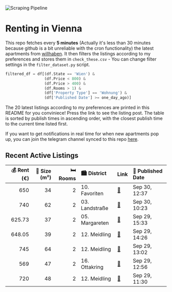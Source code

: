 ![Scraping Pipeline](https://github.com/AthomsG/renting-in-vienna/actions/workflows/run_pipeline.yml/badge.svg)


# Renting in Vienna

This repo fetches every **5 minutes** (Actually it's less than 30 minutes because github is a bit unreliable with the cron functionality) the latest apartments from [willhaben](https://www.willhaben.at/).
It then filters the listings according to my preferences and stores them in `check_these.csv` - You can change filter settings in the `filter_dataset.py` script.

```python
filtered_df = df[(df.State == 'Wien') & 
                 (df.Price < 800) &
                 (df.Price > 400) &
                 (df.Rooms > 1) &
                 (df['Property Type'] == 'Wohnung') &
                 (df['Published Date'] >= one_day_ago)]
```

The 20 latest listings according to my preferences are printed in this README for you conviniece! Press the link to see the listing post.
The table is sorted by publish times in ascending order, with the closest publish time to the current time listed first.

If you want to get notifications in real time for when new apartments pop up, you can join the telegram channel synced to this repo [here](https://t.me/+1HPAYOf5BSsyNTlk).

## Recent Active Listings

|   💰 Rent (€) |   📏 Size (m²) |   🛏️ Rooms | 🏙️ District    | Link                                                                                                                                                                                                                | 📅 Published Date   |
|-------------:|--------------:|-----------:|:---------------|:--------------------------------------------------------------------------------------------------------------------------------------------------------------------------------------------------------------------|:-------------------|
|       650    |            34 |          2 | 10. Favoriten  | [🔗](https://www.willhaben.at/iad/immobilien/d/mietwohnungen/wien/wien-1100-favoriten/ab-01.11.---1100-wien---ansprechende-neubau-singlewohnung-inkl.-k%C3%BCchenzeile-mit-balkon-1734456149/)                       | Sep 30, 12:37      |
|       740    |            62 |          2 | 03. Landstraße | [🔗](https://www.willhaben.at/iad/immobilien/d/mietwohnungen/wien/wien-1030-landstra%C3%9Fe/traumwohnung-in-1030-mit-g%C3%BCnstiger-miete-&-hochwertiger-ausstattung-823848263/)                                     | Sep 30, 10:23      |
|       625.73 |            37 |          2 | 05. Margareten | [🔗](https://www.willhaben.at/iad/immobilien/d/mietwohnungen/wien/wien-1050-margareten/anfragenstopp-%21%21-gem%C3%BCtliche-helle-2-zimmer-wohnung-%7C-3.-stock-%7C-lift-1515004304/)                                | Sep 29, 15:33      |
|       648.05 |            39 |          2 | 12. Meidling   | [🔗](https://www.willhaben.at/iad/immobilien/d/mietwohnungen/wien/wien-1120-meidling/n%C3%A4he-u4-/-u6---gartenwohnung-in-ruhelage---2-zimmer-mit-separater-k%C3%BCche---beim-gaudenzdorfer-g%C3%BCrtel-1950032848/) | Sep 29, 14:26      |
|       745    |            64 |          2 | 12. Meidling   | [🔗](https://www.willhaben.at/iad/immobilien/d/mietwohnungen/wien/wien-1120-meidling/philadelphia-br%C3%BCcke-meidlinger-hauptstra%C3%9Fe-911989813/)                                                                | Sep 29, 13:02      |
|       569    |            47 |          2 | 16. Ottakring  | [🔗](https://www.willhaben.at/iad/immobilien/d/mietwohnungen/wien/wien-1160-ottakring/erstbezug-am-lerchenfelder-g%C3%BCrtel-1913196816/)                                                                            | Sep 29, 12:56      |
|       720    |            48 |          2 | 12. Meidling   | [🔗](https://www.willhaben.at/iad/immobilien/d/mietwohnungen/wien/wien-1120-meidling/%28reserviert%29-wohnung-in-ruhelage-zu-vermieten-1818750972/)                                                                  | Sep 29, 11:30      |
